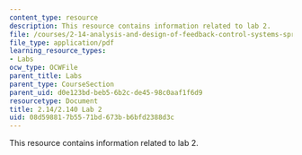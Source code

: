 ```yaml
---
content_type: resource
description: This resource contains information related to lab 2.
file: /courses/2-14-analysis-and-design-of-feedback-control-systems-spring-2014/08d598817b5571bd673bb6bfd2388d3c_MIT2_14S14_Lab_2.pdf
file_type: application/pdf
learning_resource_types:
- Labs
ocw_type: OCWFile
parent_title: Labs
parent_type: CourseSection
parent_uid: d0e123bd-beb5-6b2c-de45-98c0aaf1f6d9
resourcetype: Document
title: 2.14/2.140 Lab 2
uid: 08d59881-7b55-71bd-673b-b6bfd2388d3c
---
```

This resource contains information related to lab 2.

